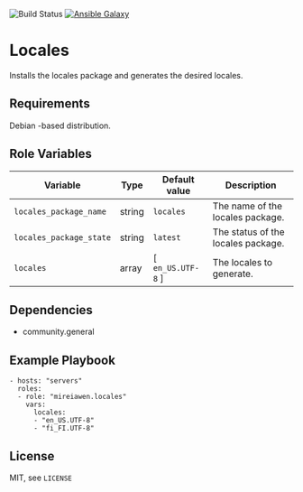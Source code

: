 ![Build Status](https://img.shields.io/gitlab/pipeline-status/mireiawenrose/ansible-roles/locales?branch=master&style=plastic) [![Ansible Galaxy](https://img.shields.io/badge/Ansible%20Galaxy-mireiawen.locales-blueviolet?style=plastic)](https://galaxy.ansible.com/mireiawen/locales)


# Locales
Installs the locales package and generates the desired locales.

## Requirements
Debian -based distribution.

## Role Variables
| Variable                | Type   | Default value     | Description                        |
|-------------------------|--------|-------------------|------------------------------------|
| `locales_package_name`  | string | `locales`         | The name of the locales package.   |
| `locales_package_state` | string | `latest`          | The status of the locales package. |
| `locales`               | array  | [ `en_US.UTF-8` ] | The locales to generate.           |

## Dependencies

* community.general

## Example Playbook
```
- hosts: "servers"
  roles:
  - role: "mireiawen.locales"
    vars:
      locales:
      - "en_US.UTF-8"
      - "fi_FI.UTF-8"
```

## License
MIT, see `LICENSE`
